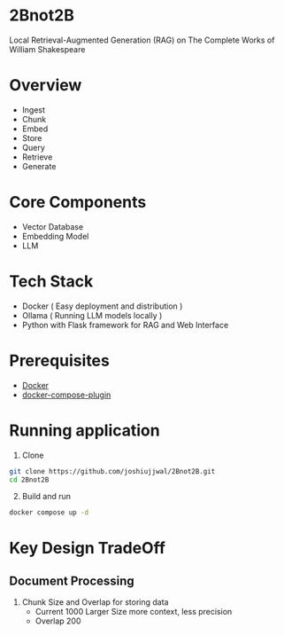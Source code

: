 # 2Bnot2B
Local Retrieval-Augmented Generation (RAG) on The Complete Works of William Shakespeare 

# Overview
- Ingest
- Chunk
- Embed
- Store
- Query
- Retrieve
- Generate

# Core Components
- Vector Database
- Embedding Model
- LLM

# Tech Stack
- Docker ( Easy deployment and distribution )
- Ollama ( Running LLM models locally )
- Python with Flask framework for RAG and Web Interface

# Prerequisites 
- [Docker](https://docs.docker.com/get-started/get-docker/)
- [docker-compose-plugin](https://docs.docker.com/compose/install/)

# Running application
1. Clone 
```bash
git clone https://github.com/joshiujjwal/2Bnot2B.git
cd 2Bnot2B
```
2. Build and run
```bash
docker compose up -d
```

# Key Design TradeOff
## Document Processing 
1. Chunk Size and Overlap for storing data
    - Current 1000 Larger Size more context, less precision
    - Overlap 200 
